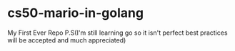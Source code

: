 # cs50-mario-in-golang
My First Ever Repo P.S(I'm still learning go so it isn't perfect best practices will be accepted and much appreciated)
